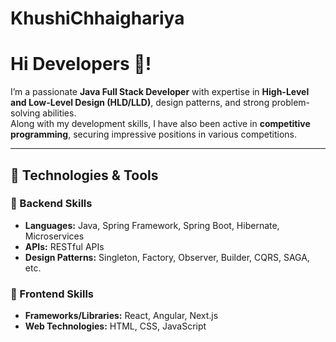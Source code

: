 # KhushiChhaighariya
# Hi Developers 👋!

I’m a passionate **Java Full Stack Developer** with expertise in **High-Level and Low-Level Design (HLD/LLD)**, design patterns, and strong problem-solving abilities.  
Along with my development skills, I have also been active in **competitive programming**, securing impressive positions in various competitions.

---

## 🔧 Technologies & Tools

### 🚀 Backend Skills
- **Languages:** Java, Spring Framework, Spring Boot, Hibernate, Microservices
- **APIs:** RESTful APIs
- **Design Patterns:** Singleton, Factory, Observer, Builder, CQRS, SAGA, etc.

### 🎨 Frontend Skills
- **Frameworks/Libraries:** React, Angular, Next.js
- **Web Technologies:** HTML, CSS, JavaScript
